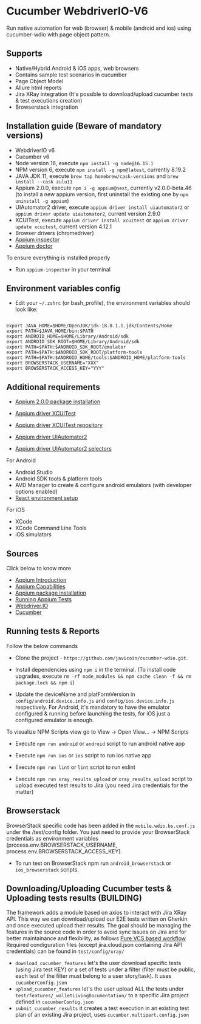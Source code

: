 # Cucumber WebdriverIO-V6

Run native automation for web (browser) & mobile (android and ios) using cucumber-wdio with page object pattern.

## Supports

- Native/Hybrid Android & iOS apps, web browsers
- Contains sample test scenarios in cucumber
- Page Object Model
- Allure html reports
- Jira XRay integration (It's possible to download/upload cucumber tests & test executions creation)
- Browserstack integration

## Installation guide (Beware of mandatory versions)

- WebdriverIO v6
- Cucumber v6
- Node version 16, execute `npm install -g node@16.15.1`
- NPM version 6, execute `npm install -g npm@latest`, currently 8.19.2
- JAVA JDK 11, execute `brew tap homebrew/cask-versions` and `brew install --cask zulu11`
- Appium 2.0.0, execute `npm i -g appium@next`, currently v2.0.0-beta.46 (to install a new appium version, first uninstall the existing one by `npm uninstall -g appium`)
- UIAutomator2 driver, execute `appium driver install uiautomator2` or `appium driver update uiautomator2`, current version 2.9.0
- XCUITest, execute `appium driver install xcuitest` or `appium driver update xcuitest`, current version 4.12.1
- Browser drivers (chromedriver)
- [Appium inspector](https://github.com/appium/appium-inspector/releases)
- [Appium doctor](https://www.npmjs.com/package/appium-doctor)

To ensure everything is installed properly
-  Run `appium-inspector` in your terminal

## Environment variables config
- Edit your `~/.zshrc` (or bash_profile), the environment variables should look like:

```

export JAVA_HOME=$HOME/OpenJDK/jdk-18.0.1.1.jdk/Contents/Home
export PATH=$JAVA_HOME/bin:$PATH
export ANDROID_HOME=$HOME/Library/Android/sdk
export ANDROID_SDK_ROOT=$HOME/Library/Android/sdk
export PATH=$PATH:$ANDROID_SDK_ROOT/emulator
export PATH=$PATH:$ANDROID_SDK_ROOT/platform-tools
export PATH=$PATH:$ANDROID_HOME/tools:$ANDROID_HOME/platform-tools
export BROWSERSTACK_USERNAME="XXX"
export BROWSERSTACK_ACCESS_KEY="YYY"

```

## Additional requirements

- [Appium 2.0.0 package installation](https://www.npmjs.com/package/appium/v/2.0.0-beta.40)

- [Appium driver XCUITest](http://appium.io/docs/en/drivers/ios-xcuitest/)
- [Appium driver XCUITest repository](https://github.com/appium/appium-xcuitest-driver#desired-capabilities)
- [Appium driver UIAutomator2](https://www.npmjs.com/package/appium-uiautomator2-driver)
- [Appium driver UIAutomator2 selectors](https://developer.android.com/reference/androidx/test/uiautomator/package-summary)

For Android
- Android Studio
- Android SDK tools & platform tools
- AVD Manager to create & configure android emulators (with developer options enabled)
- [React environment setup](https://reactnative.dev/docs/environment-setup)

For iOS
- XCode
- XCode Command Line Tools
- iOS simulators

## Sources

Click below to know more 
- [Appium Introduction](http://appium.io/docs/en/about-appium/intro/)
- [Appium Capabilities](http://appium.io/docs/en/writing-running-appium/caps/)
- [Appium package installation](https://www.npmjs.com/package/appium/v/2.0.0-beta.40)
- [Running Appium Tests](http://appium.io/docs/en/writing-running-appium/running-tests/)
- [Webdriver.IO](https://webdriver.io/docs/)
- [Cucumber](https://cucumber.io/docs/cucumber/)


## Running tests & Reports

Follow the below commands 
- Clone the project - `https://github.com/javicoin/cucumber-wdio.git`.

- Install dependencies using `npm i` in the terminal.
(To install code upgrades, execute `rm -rf node_modules && npm cache clean -f && rm package.lock && npm i`)

- Update the deviceName and platFormVersion in `config/android.device.info.js` and `config/ios.device.info.js` respectively. 
  For Android, it's mandatory to have the emulator configured & running before launching the tests, for iOS just a configured emulator is enough.

To visualize NPM Scripts view go to View -> Open View... -> NPM Scripts

- Execute `npm run android` or `android` script to run android native app

- Execute `npm run ios` or `ios` script to run ios native app

- Execute `npm run lint` or `lint` script to run eslint

- Execute `npm run xray_results_upload` or `xray_results_upload` script to upload executed test results to Jira (you need Jira credentials for the matter)

## Browserstack
BrowserStack specific code has been added in the `mobile.wdio.bs.conf.js` under the /test/config folder. You just need to provide your BrowserStack credentials as environment variables (process.env.BROWSERSTACK_USERNAME,
process.env.BROWSERSTACK_ACCESS_KEY).
- To run test on BrowserStack npm run `android_browserstack` or `ios_browserstack` scripts.

## Downloading/Uploading Cucumber tests & Uploading tests results (BUILDING)
The framework adds a module based on axios to interact with Jira XRay API.
This way we can download/upload our E2E tests written on Gherkin and once executed upload their results.
The goal should be managing the features in the source code in order to avoid sync issues on Jira and for better maintainance and flexibility, as follows [Pure VCS based workflow](https://docs.getxray.app/pages/viewpage.action?pageId=31622264)
Required condiguration files (except jira.cloud.json containing Jira API credentials) can be found in `test/config/xray/`

- `download_cucumber_features` let's the user download specific tests (using Jira test KEY) or a set of tests under a filter (filter must be public, each test of the filter must belong to a user story/task). It uses `cucumberConfig.json`
- `upload_cucumber_features` let's the user upload ALL the tests under `test/features/_walletLivingDocumentation/` to a specific Jira project defined in `cucumberConfig.json`
- `submit_cucumber_results` it creates a test execution in an existing test plan of an existing Jira project, uses `cucumber.multipart.config.json`
